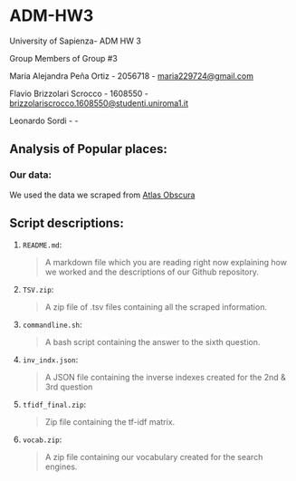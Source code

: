 # ADM-HW3


University of Sapienza- ADM HW 3 

Group Members of Group #3

Maria Alejandra Peña Ortiz - 2056718 - maria229724@gmail.com

Flavio Brizzolari Scrocco - 1608550 - brizzolariscrocco.1608550@studenti.uniroma1.it

Leonardo Sordi -   -


## Analysis of Popular places:


### Our data:


We used the data we scraped from [Atlas Obscura](https://www.atlasobscura.com/places?sort=likes_count)


## Script descriptions:


1. `README.md`:
   
   > A markdown file which you are reading right now explaining how we worked and the descriptions of our Github repository.

2. `TSV.zip`:
   
   >A zip file of .tsv files containing all the scraped information.

3. `commandline.sh`:
   
   >A bash script containing the answer to the sixth question.
   
4. `inv_indx.json`:
   
   >A JSON file containing the inverse indexes created for the 2nd & 3rd question

3. `tfidf_final.zip`:
   
   > Zip file containing the tf-idf matrix.
    
4. `vocab.zip`:
    
    >A zip file containing our vocabulary created for the search engines.

